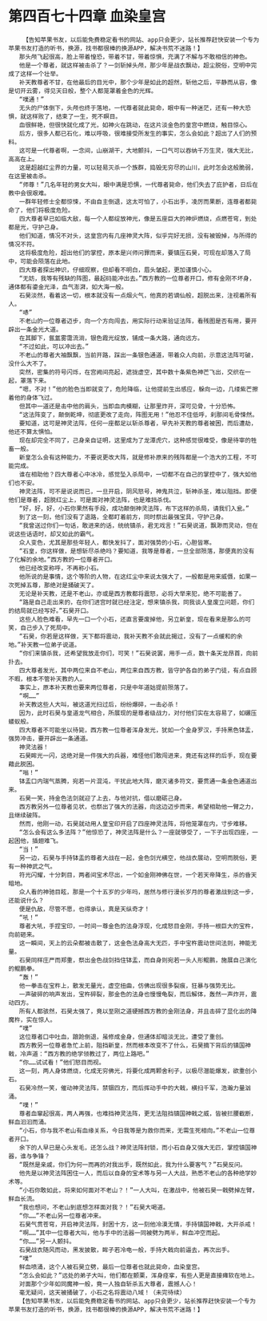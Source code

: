 # 第四百七十四章 血染皇宫
        【告知苹果书友，以后能免费稳定看书的网站、app只会更少，站长推荐赶快安装一个专为苹果书友打造的听书，换源，找书都很棒的换源APP，解决书荒不迷路！】
       那头颅飞起很高，脸上带着惶恐，带着不甘，带着惊惧，充满了不解与不敢相信的神色。
       他是一个尊者，就这样被击杀了？一剑斩掉头颅，那少年是战衣飘动，超尘脱俗，空明中完成了这样一个壮举。
       补天教尊者不甘，在他最后的目光中，那个少年是如此的超然，斩他之后，平静而从容，像是切开云雾，得见天日般，整个人都笼罩着金色的光辉。
       “噗通！”
       无头的尸体倒下，头颅也终于落地，一代尊者就此毙命，眼中有一种迷茫，还有一种大恐惧，就这样败了，结束了一生，死不瞑目。
       血很鲜艳，但很快就化成了光，如神火在跳动，在这片淡金色的皇宫中燃烧，触目惊心。
       后方，很多人都已石化，难以呼吸，很难接受所发生的事实，怎么会如此？超出了人们的预料。
       这可是一代尊者啊，一念间，山崩湖干，大地颤抖，一口气可以吞纳千万生灵，强大无比，高高在上。
       这是超越红尘界的力量，可以轻易灭杀一个族群，捣毁无穷尽的山川，此时怎会这般脆弱，在这里被击杀。
       “师尊！”几名年轻的男女大叫，眼中满是恐惧，一代尊者毙命，他们失去了庇护者，日后在教中会很艰难。
       一群年轻修士全都惊悚，不由自主倒退，这太可怕了，小石出手，凌厉而果断，连尊者都毙命了，他们将极度危险。
       四大尊者早已如临大敌，每一个人都绽放神光，像是五座巨大的神炉燃烧，点燃苍穹，到处都是光，守护己身。
       他们知道，情况不对头，这皇宫内有几座神灵大阵，似乎完好无损，没有被毁掉，与所得的情况不符。
       这将极度危险，超出他们的掌控，原本是兴师问罪而来，要镇压石昊，可现在却落入了局中，可能会陨落在此地。
       四大尊者探出神识，仔细观察，但却看不明白，眉头皱起，更加谨慎小心。
       “无妨，我等有残缺的阵图，最起码能冲出去。”西方教的一位尊者开口，修有金刚不坏身，通体都有鎏金光泽，血气澎湃，如大海一般。
       石昊淡然，看着这一切，根本就没有一点烟火气，他真的若谪仙般，超脱出来，注视着所有人。
       “哧”
       不老山的一位尊者迈步，向一个方向闯去，用实际行动来验证法阵，看残图是否有用，要开辟出一条金光大道。
       在其脚下，氤氲雾霭流淌，银色霞光绽放，铺成一条大路，通向远方。
       “不过如此，可以冲出去。”
       不老山的尊者大袖飘飘，当前开路，踩出一条银色通道，带着众人向前，示意这法阵可破，没什么大不了。
       突然，密集的符号闪烁，在宫阙间亮起，遮拢虚空，其中数十条紫色神芒飞出，交织在一起，罩落下来。
       “嗯，不对！”他的脸色当即就变了，危险降临，让他提前生出感应，躲向一边，几缕紫芒擦着他的身体飞过。
       但其中一道还是击中他的肩头，当即血肉模糊，让那里炸开，深可见骨，十分恐怖。
       “这法阵变了，颠倒乾坤，彻底更改了走向，阵图无用！”他忍不住低呼，刹那间毛骨悚然。
       要知道，这可是神灵法阵，任何一座都足以斩杀尊者，早先补天教的尊者被困，而后遭劫，他还不算太惧怕。
       现在却完全不同了，己身亲自证明，这里成为了龙潭虎穴，这种感觉很难受，像是待宰的牲畜一般。
       新皇怎么会有这种能力，不要说更改大阵，就是修补原来的残阵都是一个浩大的工程，不可能完成。
       谁在相助他？四大尊者心中冰冷，感觉坠入杀局中，一切都不在自己的掌控中了，强大如他们也不安。
       神灵法阵，可不是说说而已，一旦开启，阴风怒号，神鬼共泣，斩神杀圣，难以阻挡。即便他们是尊者，超脱红尘上，可是面对神灵法阵，也是难挡杀伐。
       “好，好，好，小石你果然有手段，成功颠倒神灵法阵，布下这样的杀局，请我们入瓮。”
       到了这一刻，他们没有了退路，全都盯着前方，同时祭出最强宝具，守护己身。
       “我曾送过你们一句话，敢进来的话，统统镇杀，君无戏言！”石昊说道，飘渺而灵动，但在说这些话语时，却又如此的霸气。
       众人变色，尤其是那些年轻人，都快发抖了，面对强势的小石，心胆皆寒。
       “石皇，你这样做，是想斩尽杀绝吗？要知道，我等是尊者，一旦全部殒落，那便真的没有了化解的余地。”西方教的一位尊者开口。
       他已经改变称呼，不再称小石。
       他所说的是事情，这个等阶的人物，在这红尘中来说太强大了，一般都是用来威慑，如果一次死掉五尊，那绝对是捅破天了。
       无论是补天教，还是不老山，亦或是西方教都将震怒，必将大举来犯，绝不可能善了。
       “路是自己走出来的，在你们进宫时就已经注定，想来镇杀我，同我谈人皇废立问题，你们的结局就已经写好。”石昊开口。
       这些人脸色难看，早先一口一个小石，还直言要废掉他，另立新皇，现在看来是那么的可笑，自己步入了死局中。
       “石昊，你若是这样做，天下都将震动，我补天教不会就此揭过，没有了一点缓和的余地。”补天教一位弟子说道。
       “你们来镇杀我，还希望我放走你们，可笑！”石昊说罢，用手一点，数十条天龙昂首，向前扑去。
       四大尊者发光，其中两位来自不老山，两位来自西方教，皆守护各自的弟子门徒，有点自顾不暇，根本不管补天教的人。
       事实上，原本补天教也要来两位尊者，只是中年道姑提前殒落了。
       “啊……”
       补天教这些人大叫，被这道光扫过后，纷纷爆碎，一击必杀！
       因为，此时石昊与皇道龙气相合，所展现的是尊者级战力，对付他们实在太容易了，如碾压蝼蚁般。
       四大尊者不可能坐以待毙，西方教一位尊者浑身发光，犹如一个金身罗汉，手持黑色钵盂，强势冲击，要开辟出一条通道。
       神灵法器！
       石昊眸光一闪，这绝对是一件强大的兵器，难怪他们敢闯进来，竟还有这样的后手，现在要藉此脱困。
       “嗡！”
       钵盂口内瑞气蒸腾，宛若一片混沌，干扰此地大阵，磨灭诸多符文，要贯通一条金色通道出来。
       石昊一笑，持金色法剑就迎了上去，与他对抗，借以磨砺己身。
       西方教另外一位尊者见状，也祭出了强大的法器，向这边迈步而来，希望相助他一臂之力，且继续破阵。
       然而，他刚一动，石昊就动用人皇宝印开启了四座神灵法阵，将他笼罩在内，寸步难移。
       “怎么会有这么多法阵？”他惊恐了，神灵法阵是什么？一座就够受了，一下子出现四座，一起困他，插翅难飞。
       “当！”
       另一边，石昊与手持钵盂的尊者大战在一起，金色剑光横空，他战衣展动，空明而脱俗，更有一种神武之气。
       符光闪耀，十分刺目，两者间宝术尽出，一个如金刚神佛在世，一个若天帝降生，杀的昏天暗地。
       众人看的神驰目眩，那是一个十五岁的少年吗，居然与修行漫长岁月的尊者激战到这一步，还能说什么？
       便是仇敌，尽管不愿，也得承认，真是天纵奇才！
       “吼！”
       尊者大吼，手捏宝印，一时间一尊金色的法身浮现，化成怒目金刚，手持一根巨大的宝杵，向前砸来。
       这一瞬间，天上的云朵都被击散了，这金色法身高大无匹，手中宝杵震动世间法则，神能无量。
       石昊同样庄严而郑重，祭出金色战剑挡住钵盂，而自身则宛若一头人形鲲鹏，施展自己演化的鲲鹏拳。
       “轰！”
       他一拳击在宝杵上，散发无量光，虚空扭曲，仿佛出现很多裂痕，狂暴与强势无比。
       一声破碎的响声发出，宝杵碎裂，那金色的法身也慢慢龟裂，而后解体，轰然一声炸开，震动四方。
       所有人都骇然，石昊太强了，竟以至刚之道硬撼西方教的金刚法身，并且击碎了显化出的降魔杵，实在惊人。
       “噗”
       这位尊者口中吐血，踉跄倒退，虽修成金身，但通体却暗淡无比，遭受了重创。
       西方教另一位尊者急忙上前，阻挡新皇，然而根本改变不了什么，石昊摘下背后的镇国神戟，冷声道：“西方教的绝学领教过了，两位上路吧。”
       “你……试试看！”他们怒目而视。
       这一刻，两人身体燃烧，化成无穷佛光，将要化成两颗舍利子，以极尽潜能爆发，欲重创小石。
       石昊冷然一笑，催动神灵法阵，禁锢四方，而后挥动手中的大戟，横扫千军，浩瀚力量汹涌。
       “噗！”
       尊者血窜起很高，两人再强，也难挡神灵法阵，更无法阻挡镇国神戟之威，皆被拦腰截断，鲜血汩汩而涌。
       “小石，你与我不老山有血缘关系，今日我等是为救你而来，无需生死相向。”不老山一位尊者开口。
       余下的人早已是心头发毛，还怎么战？神灵法阵封锁，而小石自身又强大无匹，掌控镇国神器，谁与争锋？
       “既然是亲戚，你们为何一而再的对我出手，既然如此，我为什么要客气？”石昊反问。
       他先是以神灵法阵困住一人，而后以自身的宝术等与另一人大战，熟悉不老山的各种绝学妙术等。
       “小石你敢如此，将来如何面对不老山？！”一人大叫，在激战中，他被石昊一戟劈掉左臂，鲜血长流。
       “我也想问，不老山到底想怎样面对我？！”石昊大喝道。
       “你……”不老山另一位尊者冲来。
       石昊气贯苍穹，开启神灵法阵，封困十方，这一刻他冷漠无情，手持镇国神戟，大开杀戒！
       “啊……”其中一位尊者大叫，他与手中的法器一同被劈为两半，鲜血冲空而起。
       “你……”另一人颤抖。
       石昊战衣随风而动，黑发披散，眸子若冷电一般，手持大戟向前逼去，再次出手。
       “噗”
       鲜血喷涌，这个人被石昊立劈，最后一位尊者也就此毙命，血染皇宫。
       “怎么会如此？”远处的弟子大叫，他们都在颤栗，浑身痉挛，有些人更是直接瘫软在地上。
       对面那个少年如同魔神一般，竟一人独自斩杀五大尊者，震撼人心！
       毫无疑问，这天被捅破了，小石之名将震动八域！（未完待续）
       【告知苹果书友，以后能免费稳定看书的网站、app只会更少，站长推荐赶快安装一个专为苹果书友打造的听书，换源，找书都很棒的换源APP，解决书荒不迷路！】
